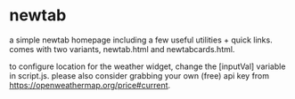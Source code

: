 # newtab
a simple newtab homepage including a few useful utilities + quick links. comes with two variants, newtab.html and newtabcards.html.

to configure location for the weather widget, change the [inputVal] variable in script.js. please also consider grabbing your own (free) api key from https://openweathermap.org/price#current.

